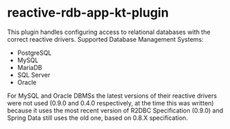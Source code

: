 # reactive-rdb-app-kt-plugin

This plugin handles configuring access to relational databases with the correct reactive drivers.
Supported Database Management Systems:
- PostgreSQL
- MySQL
- MariaDB
- SQL Server
- Oracle

For MySQL and Oracle DBMSs the latest versions of their reactive drivers were not used (0.9.0 and 0.4.0 respectively, at the time this was written) because it uses the most recent version of R2DBC Specification (0.9.0) and Spring Data still uses the old one, based on 0.8.X specification.
